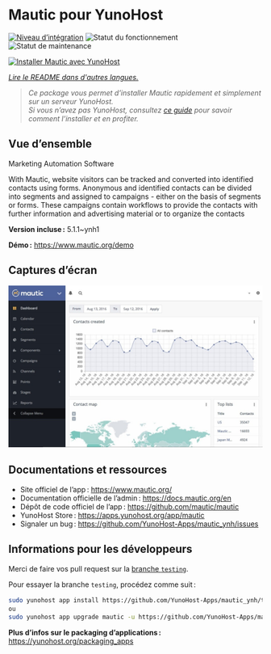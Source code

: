 <!--
Nota bene : ce README est automatiquement généré par <https://github.com/YunoHost/apps/tree/master/tools/readme_generator>
Il NE doit PAS être modifié à la main.
-->

# Mautic pour YunoHost

[![Niveau d’intégration](https://dash.yunohost.org/integration/mautic.svg)](https://ci-apps.yunohost.org/ci/apps/mautic/) ![Statut du fonctionnement](https://ci-apps.yunohost.org/ci/badges/mautic.status.svg) ![Statut de maintenance](https://ci-apps.yunohost.org/ci/badges/mautic.maintain.svg)

[![Installer Mautic avec YunoHost](https://install-app.yunohost.org/install-with-yunohost.svg)](https://install-app.yunohost.org/?app=mautic)

*[Lire le README dans d'autres langues.](./ALL_README.md)*

> *Ce package vous permet d’installer Mautic rapidement et simplement sur un serveur YunoHost.*  
> *Si vous n’avez pas YunoHost, consultez [ce guide](https://yunohost.org/install) pour savoir comment l’installer et en profiter.*

## Vue d’ensemble

Marketing Automation Software

With Mautic, website visitors can be tracked and converted into identified contacts using forms. Anonymous and identified contacts can be divided into segments and assigned to campaigns - either on the basis of segments or forms. These campaigns contain workflows to provide the contacts with further information and advertising material or to organize the contacts

**Version incluse :** 5.1.1~ynh1

**Démo :** <https://www.mautic.org/demo>

## Captures d’écran

![Capture d’écran de Mautic](./doc/screenshots/mautic-Screenshots.jpg)

## Documentations et ressources

- Site officiel de l’app : <https://www.mautic.org/>
- Documentation officielle de l’admin : <https://docs.mautic.org/en>
- Dépôt de code officiel de l’app : <https://github.com/mautic/mautic>
- YunoHost Store : <https://apps.yunohost.org/app/mautic>
- Signaler un bug : <https://github.com/YunoHost-Apps/mautic_ynh/issues>

## Informations pour les développeurs

Merci de faire vos pull request sur la [branche `testing`](https://github.com/YunoHost-Apps/mautic_ynh/tree/testing).

Pour essayer la branche `testing`, procédez comme suit :

```bash
sudo yunohost app install https://github.com/YunoHost-Apps/mautic_ynh/tree/testing --debug
ou
sudo yunohost app upgrade mautic -u https://github.com/YunoHost-Apps/mautic_ynh/tree/testing --debug
```

**Plus d’infos sur le packaging d’applications :** <https://yunohost.org/packaging_apps>
